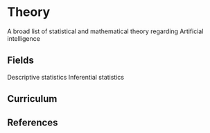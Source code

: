 # Theory
A broad list of statistical and mathematical theory regarding Artificial intelligence

Fields
-----
Descriptive statistics
Inferential statistics

Curriculum
-----

References
-----
